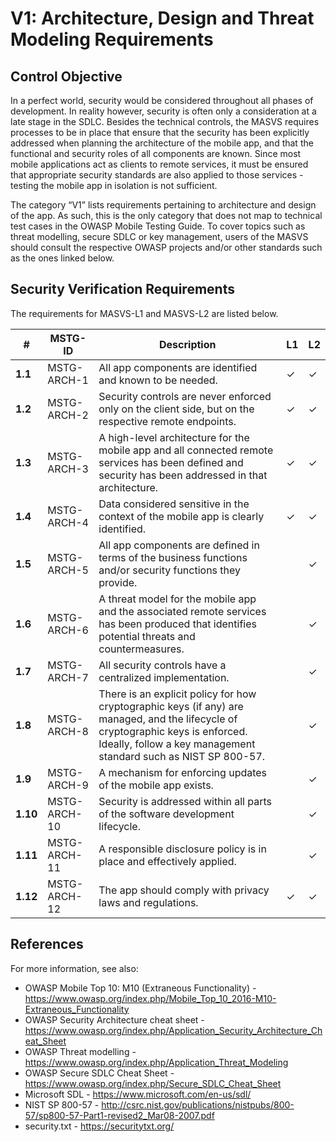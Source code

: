 # V1: Architecture, Design and Threat Modeling Requirements

## Control Objective

In a perfect world, security would be considered throughout all phases of development. In reality however, security is often only a consideration at a late stage in the SDLC. Besides the technical controls, the MASVS requires processes to be in place that ensure that the security has been explicitly addressed when planning the architecture of the mobile app, and that the functional and security roles of all components are known. Since most mobile applications act as clients to remote services, it must be ensured that appropriate security standards are also applied to those services - testing the mobile app in isolation is not sufficient.

The category “V1” lists requirements pertaining to architecture and design of the app. As such, this is the only category that does not map to technical test cases in the OWASP Mobile Testing Guide. To cover topics such as threat modelling, secure SDLC or key management, users of the MASVS should consult the respective OWASP projects and/or other standards such as the ones linked below.



## Security Verification Requirements

The requirements for MASVS-L1 and MASVS-L2 are listed below.

| # | MSTG-ID | Description | L1 | L2 |
| -- | -------- | ---------------------- | - | - |
| **1.1** | MSTG-ARCH-1 | All app components are identified and known to be needed. | ✓ | ✓ |
| **1.2** | MSTG-ARCH-2 | Security controls are never enforced only on the client side, but on the respective remote endpoints. | ✓ | ✓ |
| **1.3** | MSTG-ARCH-3 | A high-level architecture for the mobile app and all connected remote services has been defined and security has been addressed in that architecture. | ✓ | ✓ |
| **1.4** | MSTG-ARCH-4 | Data considered sensitive in the context of the mobile app is clearly identified. | ✓ | ✓ |
| **1.5** | MSTG-ARCH-5 | All app components are defined in terms of the business functions and/or security functions they provide. |  | ✓ |
| **1.6** | MSTG-ARCH-6 | A threat model for the mobile app and the associated remote services has been produced that identifies potential threats and countermeasures. |  | ✓ |
| **1.7** | MSTG-ARCH-7 | All security controls have a centralized implementation. |  | ✓ |
| **1.8** | MSTG-ARCH-8 | There is an explicit policy for how cryptographic keys (if any) are managed, and the lifecycle of cryptographic keys is enforced. Ideally, follow a key management standard such as NIST SP 800-57. |  | ✓ |
| **1.9** | MSTG-ARCH-9 | A mechanism for enforcing updates of the mobile app exists. |  | ✓ |
| **1.10** | MSTG-ARCH-10 | Security is addressed within all parts of the software development lifecycle. |  | ✓ |
| **1.11** | MSTG-ARCH-11 | A responsible disclosure policy is in place and effectively applied. |  | ✓ |
| **1.12** | MSTG-ARCH-12 | The app should comply with privacy laws and regulations. | ✓ | ✓ |

## References

For more information, see also:

- OWASP Mobile Top 10: M10 (Extraneous Functionality) - <https://www.owasp.org/index.php/Mobile_Top_10_2016-M10-Extraneous_Functionality>
- OWASP Security Architecture cheat sheet - <https://www.owasp.org/index.php/Application_Security_Architecture_Cheat_Sheet>
- OWASP Threat modelling - <https://www.owasp.org/index.php/Application_Threat_Modeling>
- OWASP Secure SDLC Cheat Sheet - <https://www.owasp.org/index.php/Secure_SDLC_Cheat_Sheet>
- Microsoft SDL - <https://www.microsoft.com/en-us/sdl/>
- NIST SP 800-57 - <http://csrc.nist.gov/publications/nistpubs/800-57/sp800-57-Part1-revised2_Mar08-2007.pdf>
- security.txt - <https://securitytxt.org/>
